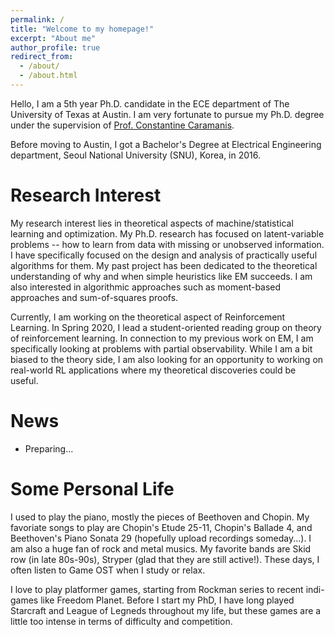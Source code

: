 ```yaml
---
permalink: /
title: "Welcome to my homepage!"
excerpt: "About me"
author_profile: true
redirect_from: 
  - /about/
  - /about.html
---
```


Hello, I am a 5th year Ph.D. candidate in the ECE department of The University of Texas at Austin. I am very fortunate to pursue my Ph.D. degree under the supervision of [Prof. Constantine Caramanis](http://users.ece.utexas.edu/~cmcaram/constantine_caramanis/Home.html). 

Before moving to Austin, I got a Bachelor's Degree at Electrical Engineering department, Seoul National University (SNU), Korea, in 2016. 



Research Interest
======
My research interest lies in theoretical aspects of machine/statistical learning and optimization. My Ph.D. research has focused on latent-variable problems -- how to learn from data with missing or unobserved information. I have specifically focused on the design and analysis of practically useful algorithms for them. My past project has been dedicated to the theoretical understanding of why and when simple heuristics like EM succeeds. I am also interested in algorithmic approaches such as moment-based approaches and sum-of-squares proofs. 

Currently, I am working on the theoretical aspect of Reinforcement Learning. In Spring 2020, I lead a student-oriented reading group on theory of reinforcement learning. In connection to my previous work on EM, I am specifically looking at problems with partial observability. While I am a bit biased to the theory side, I am also looking for an opportunity to working on real-world RL applications where my theoretical discoveries could be useful. 




 
News
======
- Preparing...



Some Personal Life
======
I used to play the piano, mostly the pieces of Beethoven and Chopin. My favoriate songs to play are Chopin's Etude 25-11, Chopin's Ballade 4, and Beethoven's Piano Sonata 29 (hopefully upload recordings someday...). I am also a huge fan of rock and metal musics. My favorite bands are Skid row (in late 80s-90s), Stryper (glad that they are still active!). These days, I often listen to Game OST when I study or relax.

I love to play platformer games, starting from Rockman series to recent indi-games like Freedom Planet. Before I start my PhD, I have long played Starcraft and League of Legneds throughout my life, but these games are a little too intense in terms of difficulty and competition.  
